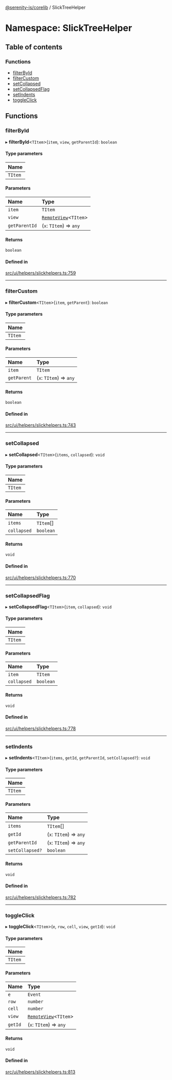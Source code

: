[@serenity-is/corelib](../README.md) / SlickTreeHelper

# Namespace: SlickTreeHelper

## Table of contents

### Functions

- [filterById](SlickTreeHelper.md#filterbyid)
- [filterCustom](SlickTreeHelper.md#filtercustom)
- [setCollapsed](SlickTreeHelper.md#setcollapsed)
- [setCollapsedFlag](SlickTreeHelper.md#setcollapsedflag)
- [setIndents](SlickTreeHelper.md#setindents)
- [toggleClick](SlickTreeHelper.md#toggleclick)

## Functions

### filterById

▸ **filterById**\<`TItem`\>(`item`, `view`, `getParentId`): `boolean`

#### Type parameters

| Name |
| :------ |
| `TItem` |

#### Parameters

| Name | Type |
| :------ | :------ |
| `item` | `TItem` |
| `view` | [`RemoteView`](../classes/RemoteView.md)\<`TItem`\> |
| `getParentId` | (`x`: `TItem`) => `any` |

#### Returns

`boolean`

#### Defined in

[src/ui/helpers/slickhelpers.ts:759](https://github.com/serenity-is/serenity/blob/master/packages/corelib/src/ui/helpers/slickhelpers.ts#L759)

___

### filterCustom

▸ **filterCustom**\<`TItem`\>(`item`, `getParent`): `boolean`

#### Type parameters

| Name |
| :------ |
| `TItem` |

#### Parameters

| Name | Type |
| :------ | :------ |
| `item` | `TItem` |
| `getParent` | (`x`: `TItem`) => `any` |

#### Returns

`boolean`

#### Defined in

[src/ui/helpers/slickhelpers.ts:743](https://github.com/serenity-is/serenity/blob/master/packages/corelib/src/ui/helpers/slickhelpers.ts#L743)

___

### setCollapsed

▸ **setCollapsed**\<`TItem`\>(`items`, `collapsed`): `void`

#### Type parameters

| Name |
| :------ |
| `TItem` |

#### Parameters

| Name | Type |
| :------ | :------ |
| `items` | `TItem`[] |
| `collapsed` | `boolean` |

#### Returns

`void`

#### Defined in

[src/ui/helpers/slickhelpers.ts:770](https://github.com/serenity-is/serenity/blob/master/packages/corelib/src/ui/helpers/slickhelpers.ts#L770)

___

### setCollapsedFlag

▸ **setCollapsedFlag**\<`TItem`\>(`item`, `collapsed`): `void`

#### Type parameters

| Name |
| :------ |
| `TItem` |

#### Parameters

| Name | Type |
| :------ | :------ |
| `item` | `TItem` |
| `collapsed` | `boolean` |

#### Returns

`void`

#### Defined in

[src/ui/helpers/slickhelpers.ts:778](https://github.com/serenity-is/serenity/blob/master/packages/corelib/src/ui/helpers/slickhelpers.ts#L778)

___

### setIndents

▸ **setIndents**\<`TItem`\>(`items`, `getId`, `getParentId`, `setCollapsed?`): `void`

#### Type parameters

| Name |
| :------ |
| `TItem` |

#### Parameters

| Name | Type |
| :------ | :------ |
| `items` | `TItem`[] |
| `getId` | (`x`: `TItem`) => `any` |
| `getParentId` | (`x`: `TItem`) => `any` |
| `setCollapsed?` | `boolean` |

#### Returns

`void`

#### Defined in

[src/ui/helpers/slickhelpers.ts:782](https://github.com/serenity-is/serenity/blob/master/packages/corelib/src/ui/helpers/slickhelpers.ts#L782)

___

### toggleClick

▸ **toggleClick**\<`TItem`\>(`e`, `row`, `cell`, `view`, `getId`): `void`

#### Type parameters

| Name |
| :------ |
| `TItem` |

#### Parameters

| Name | Type |
| :------ | :------ |
| `e` | `Event` |
| `row` | `number` |
| `cell` | `number` |
| `view` | [`RemoteView`](../classes/RemoteView.md)\<`TItem`\> |
| `getId` | (`x`: `TItem`) => `any` |

#### Returns

`void`

#### Defined in

[src/ui/helpers/slickhelpers.ts:813](https://github.com/serenity-is/serenity/blob/master/packages/corelib/src/ui/helpers/slickhelpers.ts#L813)
